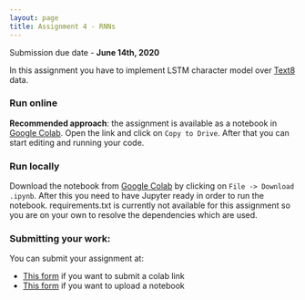 ```yaml
---
layout: page
title: Assignment 4 - RNNs
---
```

Submission due date - **June 14th, 2020**

In this assignment you have to implement LSTM character model over [Text8](http://mattmahoney.net/dc/textdata) data.

### Run online

**Recommended approach**: the assignment is available as a notebook in [Google Colab](https://drive.google.com/file/d/1Rj8oYiNdFhMl1JOSqqcKdAoTpm3TSnqb/view?usp=sharing). Open the link and click on `Copy to Drive`. After that you can start editing and running your code.

### Run locally

Download the notebook from [Google Colab](https://drive.google.com/file/d/1Rj8oYiNdFhMl1JOSqqcKdAoTpm3TSnqb/view?usp=sharing) by clicking on `File -> Download .ipynb`. After this you need to have Jupyter ready in order to run the notebook. requirements.txt is currently not available for this assignment so you are on your own to resolve the dependencies which are used.

### Submitting your work:

You can submit your assignment at:
* [This form](https://forms.gle/wAiaD8c79FAaBAmC9) if you want to submit a colab link
* [This form](https://forms.gle/6a6CyDtuMfzchC336) if you want to upload a notebook
